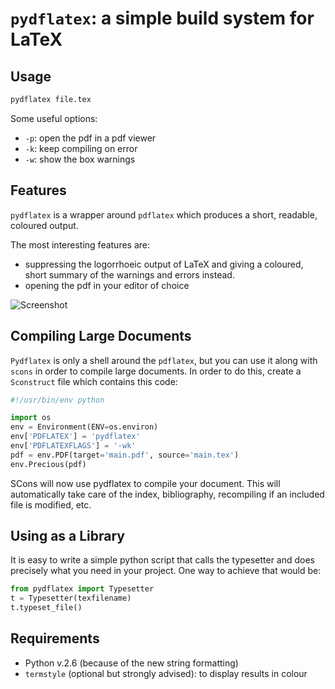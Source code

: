 # ``pydflatex``: a simple build system for LaTeX

## Usage


```sh
pydflatex file.tex
```

Some useful options:

* `-p`: open the pdf in a pdf viewer
*  `-k`: keep compiling on error
* `-w`: show the box warnings

## Features

``pydflatex`` is a wrapper around ``pdflatex`` which produces a short, readable, coloured output.

The most interesting features are:

- suppressing the logorrhoeic output of LaTeX and giving a coloured, short summary of the warnings and errors instead.
- opening the pdf in your editor of choice

![Screenshot](https://github.com/olivierverdier/pydflatex/raw/master/screenshot.png)


## Compiling Large Documents

``Pydflatex`` is only a shell around the ``pdflatex``, but you can use it along with ``scons`` in order to compile large documents.
In order to do this, create a ``Sconstruct`` file which contains this code:

```python
#!/usr/bin/env python

import os
env = Environment(ENV=os.environ)
env['PDFLATEX'] = 'pydflatex'
env['PDFLATEXFLAGS'] = '-wk'
pdf = env.PDF(target='main.pdf', source='main.tex')
env.Precious(pdf)
```

SCons will now use pydflatex to compile your document.
This will automatically take care of the index, bibliography, recompiling if an included file is modified, etc.

## Using as a Library

It is easy to write a simple python script that calls the typesetter and does precisely what you need in your project.
One way to achieve that would be:

```python
from pydflatex import Typesetter
t = Typesetter(texfilename)
t.typeset_file()
```

## Requirements

- Python v.2.6 (because of the new string formatting)
- ``termstyle`` (optional but strongly advised): to display results in colour
